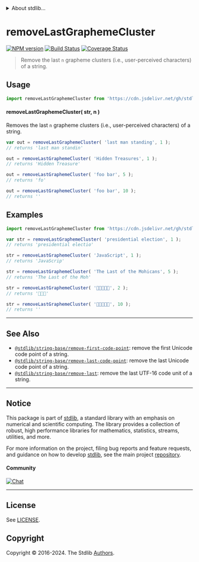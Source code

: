 <!--

@license Apache-2.0

Copyright (c) 2023 The Stdlib Authors.

Licensed under the Apache License, Version 2.0 (the "License");
you may not use this file except in compliance with the License.
You may obtain a copy of the License at

   http://www.apache.org/licenses/LICENSE-2.0

Unless required by applicable law or agreed to in writing, software
distributed under the License is distributed on an "AS IS" BASIS,
WITHOUT WARRANTIES OR CONDITIONS OF ANY KIND, either express or implied.
See the License for the specific language governing permissions and
limitations under the License.

-->


<details>
  <summary>
    About stdlib...
  </summary>
  <p>We believe in a future in which the web is a preferred environment for numerical computation. To help realize this future, we've built stdlib. stdlib is a standard library, with an emphasis on numerical and scientific computation, written in JavaScript (and C) for execution in browsers and in Node.js.</p>
  <p>The library is fully decomposable, being architected in such a way that you can swap out and mix and match APIs and functionality to cater to your exact preferences and use cases.</p>
  <p>When you use stdlib, you can be absolutely certain that you are using the most thorough, rigorous, well-written, studied, documented, tested, measured, and high-quality code out there.</p>
  <p>To join us in bringing numerical computing to the web, get started by checking us out on <a href="https://github.com/stdlib-js/stdlib">GitHub</a>, and please consider <a href="https://opencollective.com/stdlib">financially supporting stdlib</a>. We greatly appreciate your continued support!</p>
</details>

# removeLastGraphemeCluster

[![NPM version][npm-image]][npm-url] [![Build Status][test-image]][test-url] [![Coverage Status][coverage-image]][coverage-url] <!-- [![dependencies][dependencies-image]][dependencies-url] -->

> Remove the last `n` grapheme clusters (i.e., user-perceived characters) of a string.



<section class="usage">

## Usage

<!-- eslint-disable id-length -->

```javascript
import removeLastGraphemeCluster from 'https://cdn.jsdelivr.net/gh/stdlib-js/string-base-remove-last-grapheme-cluster@deno/mod.js';
```

#### removeLastGraphemeCluster( str, n )

Removes the last `n` grapheme clusters (i.e., user-perceived characters) of a string.

<!-- eslint-disable id-length -->

```javascript
var out = removeLastGraphemeCluster( 'last man standing', 1 );
// returns 'last man standin'

out = removeLastGraphemeCluster( 'Hidden Treasures', 1 );
// returns 'Hidden Treasure'

out = removeLastGraphemeCluster( 'foo bar', 5 );
// returns 'fo'

out = removeLastGraphemeCluster( 'foo bar', 10 );
// returns ''
```

</section>

<!-- /.usage -->

<section class="examples">

## Examples

<!-- eslint no-undef: "error" -->

<!-- eslint-disable id-length -->

```javascript
import removeLastGraphemeCluster from 'https://cdn.jsdelivr.net/gh/stdlib-js/string-base-remove-last-grapheme-cluster@deno/mod.js';

var str = removeLastGraphemeCluster( 'presidential election', 1 );
// returns 'presidential electio'

str = removeLastGraphemeCluster( 'JavaScript', 1 );
// returns 'JavaScrip'

str = removeLastGraphemeCluster( 'The Last of the Mohicans', 5 );
// returns 'The Last of the Moh'

str = removeLastGraphemeCluster( '🐶🐮🐷🐰🐸', 2 );
// returns '🐶🐮🐷'

str = removeLastGraphemeCluster( '🐶🐮🐷🐰🐸', 10 );
// returns ''
```

</section>

<!-- /.examples -->

<!-- Section for related `stdlib` packages. Do not manually edit this section, as it is automatically populated. -->

<section class="related">

* * *

## See Also

-   <span class="package-name">[`@stdlib/string-base/remove-first-code-point`][@stdlib/string/base/remove-first-code-point]</span><span class="delimiter">: </span><span class="description">remove the first Unicode code point of a string.</span>
-   <span class="package-name">[`@stdlib/string-base/remove-last-code-point`][@stdlib/string/base/remove-last-code-point]</span><span class="delimiter">: </span><span class="description">remove the last Unicode code point of a string.</span>
-   <span class="package-name">[`@stdlib/string-base/remove-last`][@stdlib/string/base/remove-last]</span><span class="delimiter">: </span><span class="description">remove the last UTF-16 code unit of a string.</span>

</section>

<!-- /.related -->

<!-- Section for all links. Make sure to keep an empty line after the `section` element and another before the `/section` close. -->


<section class="main-repo" >

* * *

## Notice

This package is part of [stdlib][stdlib], a standard library with an emphasis on numerical and scientific computing. The library provides a collection of robust, high performance libraries for mathematics, statistics, streams, utilities, and more.

For more information on the project, filing bug reports and feature requests, and guidance on how to develop [stdlib][stdlib], see the main project [repository][stdlib].

#### Community

[![Chat][chat-image]][chat-url]

---

## License

See [LICENSE][stdlib-license].


## Copyright

Copyright &copy; 2016-2024. The Stdlib [Authors][stdlib-authors].

</section>

<!-- /.stdlib -->

<!-- Section for all links. Make sure to keep an empty line after the `section` element and another before the `/section` close. -->

<section class="links">

[npm-image]: http://img.shields.io/npm/v/@stdlib/string-base-remove-last-grapheme-cluster.svg
[npm-url]: https://npmjs.org/package/@stdlib/string-base-remove-last-grapheme-cluster

[test-image]: https://github.com/stdlib-js/string-base-remove-last-grapheme-cluster/actions/workflows/test.yml/badge.svg?branch=main
[test-url]: https://github.com/stdlib-js/string-base-remove-last-grapheme-cluster/actions/workflows/test.yml?query=branch:main

[coverage-image]: https://img.shields.io/codecov/c/github/stdlib-js/string-base-remove-last-grapheme-cluster/main.svg
[coverage-url]: https://codecov.io/github/stdlib-js/string-base-remove-last-grapheme-cluster?branch=main

<!--

[dependencies-image]: https://img.shields.io/david/stdlib-js/string-base-remove-last-grapheme-cluster.svg
[dependencies-url]: https://david-dm.org/stdlib-js/string-base-remove-last-grapheme-cluster/main

-->

[chat-image]: https://img.shields.io/gitter/room/stdlib-js/stdlib.svg
[chat-url]: https://app.gitter.im/#/room/#stdlib-js_stdlib:gitter.im

[stdlib]: https://github.com/stdlib-js/stdlib

[stdlib-authors]: https://github.com/stdlib-js/stdlib/graphs/contributors

[umd]: https://github.com/umdjs/umd
[es-module]: https://developer.mozilla.org/en-US/docs/Web/JavaScript/Guide/Modules

[deno-url]: https://github.com/stdlib-js/string-base-remove-last-grapheme-cluster/tree/deno
[deno-readme]: https://github.com/stdlib-js/string-base-remove-last-grapheme-cluster/blob/deno/README.md
[umd-url]: https://github.com/stdlib-js/string-base-remove-last-grapheme-cluster/tree/umd
[umd-readme]: https://github.com/stdlib-js/string-base-remove-last-grapheme-cluster/blob/umd/README.md
[esm-url]: https://github.com/stdlib-js/string-base-remove-last-grapheme-cluster/tree/esm
[esm-readme]: https://github.com/stdlib-js/string-base-remove-last-grapheme-cluster/blob/esm/README.md
[branches-url]: https://github.com/stdlib-js/string-base-remove-last-grapheme-cluster/blob/main/branches.md

[stdlib-license]: https://raw.githubusercontent.com/stdlib-js/string-base-remove-last-grapheme-cluster/main/LICENSE

<!-- <related-links> -->

[@stdlib/string/base/remove-first-code-point]: https://github.com/stdlib-js/string-base-remove-first-code-point/tree/deno

[@stdlib/string/base/remove-last-code-point]: https://github.com/stdlib-js/string-base-remove-last-code-point/tree/deno

[@stdlib/string/base/remove-last]: https://github.com/stdlib-js/string-base-remove-last/tree/deno

<!-- </related-links> -->

</section>

<!-- /.links -->

